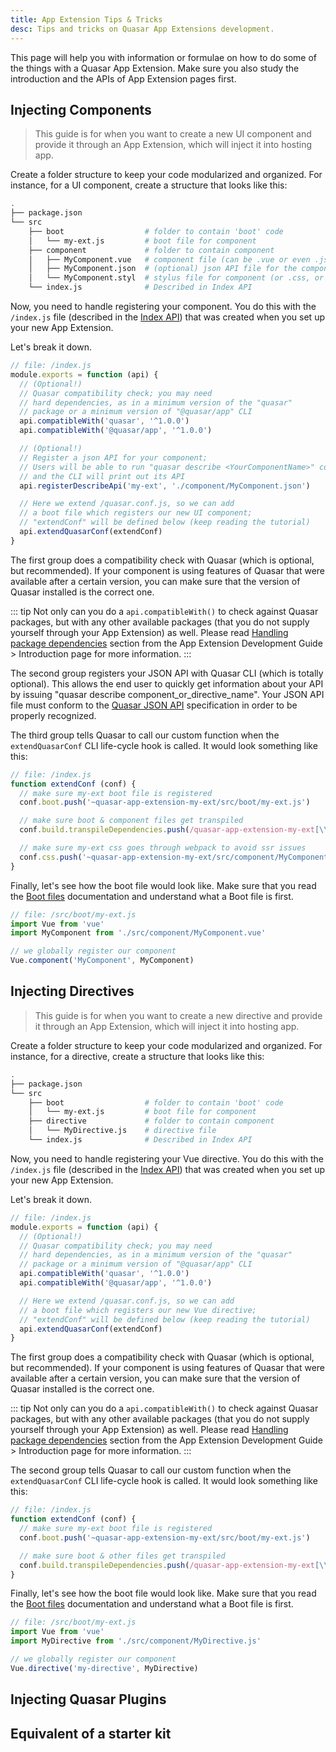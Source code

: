 ```yaml
---
title: App Extension Tips & Tricks
desc: Tips and tricks on Quasar App Extensions development.
---
```


This page will help you with information or formulae on how to do some of the things with a Quasar App Extension. Make sure you also study the introduction and the APIs of App Extension pages first.

## Injecting Components

> This guide is for when you want to create a new UI component and provide it through an App Extension, which will inject it into hosting app.

Create a folder structure to keep your code modularized and organized. For instance, for a UI component, create a structure that looks like this:

```bash
.
├── package.json
└── src
    ├── boot                  # folder to contain 'boot' code
    │   └── my-ext.js         # boot file for component
    ├── component             # folder to contain component
    │   ├── MyComponent.vue   # component file (can be .vue or even .js)
    │   ├── MyComponent.json  # (optional) json API file for the component
    │   └── MyComponent.styl  # stylus file for component (or .css, or whatever you need)
    └── index.js              # Described in Index API
```

Now, you need to handle registering your component. You do this with the `/index.js` file (described in the [Index API](/app-extensions/development-guide/index-api)) that was created when you set up your new App Extension.

Let's break it down.

```js
// file: /index.js
module.exports = function (api) {
  // (Optional!)
  // Quasar compatibility check; you may need
  // hard dependencies, as in a minimum version of the "quasar"
  // package or a minimum version of "@quasar/app" CLI
  api.compatibleWith('quasar', '^1.0.0')
  api.compatibleWith('@quasar/app', '^1.0.0')

  // (Optional!)
  // Register a json API for your component;
  // Users will be able to run "quasar describe <YourComponentName>" command
  // and the CLI will print out its API
  api.registerDescribeApi('my-ext', './component/MyComponent.json')

  // Here we extend /quasar.conf.js, so we can add
  // a boot file which registers our new UI component;
  // "extendConf" will be defined below (keep reading the tutorial)
  api.extendQuasarConf(extendConf)
}
```

The first group does a compatibility check with Quasar (which is optional, but recommended). If your component is using features of Quasar that were available after a certain version, you can make sure that the version of Quasar installed is the correct one.

::: tip
Not only can you do a `api.compatibleWith()` to check against Quasar packages, but with any other available packages (that you do not supply yourself through your App Extension) as well. Please read [Handling package dependencies](/app-extensions/development-guide/introduction#Handling-package-dependencies) section from the App Extension Development Guide > Introduction page for more information.
:::

The second group registers your JSON API with Quasar CLI (which is totally optional). This allows the end user to quickly get information about your API by issuing "quasar describe component_or_directive_name". Your JSON API file must conform to the [Quasar JSON API](/app-extensions/development-guide/json-api) specification in order to be properly recognized.

The third group tells Quasar to call our custom function when the `extendQuasarConf` CLI life-cycle hook is called. It would look something like this:

```js
// file: /index.js
function extendConf (conf) {
  // make sure my-ext boot file is registered
  conf.boot.push('~quasar-app-extension-my-ext/src/boot/my-ext.js')

  // make sure boot & component files get transpiled
  conf.build.transpileDependencies.push(/quasar-app-extension-my-ext[\\/]src/)

  // make sure my-ext css goes through webpack to avoid ssr issues
  conf.css.push('~quasar-app-extension-my-ext/src/component/MyComponent.styl')
}
```

Finally, let's see how the boot file would look like. Make sure that you read the [Boot files](/quasar-cli/cli-documentation/boot-files) documentation and understand what a Boot file is first.

```js
// file: /src/boot/my-ext.js
import Vue from 'vue'
import MyComponent from './src/component/MyComponent.vue'

// we globally register our component
Vue.component('MyComponent', MyComponent)
```

## Injecting Directives

> This guide is for when you want to create a new directive and provide it through an App Extension, which will inject it into hosting app.

Create a folder structure to keep your code modularized and organized. For instance, for a directive, create a structure that looks like this:

```bash
.
├── package.json
└── src
    ├── boot                  # folder to contain 'boot' code
    │   └── my-ext.js         # boot file for component
    ├── directive             # folder to contain component
    │   └── MyDirective.js    # directive file
    └── index.js              # Described in Index API
```

Now, you need to handle registering your Vue directive. You do this with the `/index.js` file (described in the [Index API](/app-extensions/development-guide/index-api)) that was created when you set up your new App Extension.

Let's break it down.

```js
// file: /index.js
module.exports = function (api) {
  // (Optional!)
  // Quasar compatibility check; you may need
  // hard dependencies, as in a minimum version of the "quasar"
  // package or a minimum version of "@quasar/app" CLI
  api.compatibleWith('quasar', '^1.0.0')
  api.compatibleWith('@quasar/app', '^1.0.0')

  // Here we extend /quasar.conf.js, so we can add
  // a boot file which registers our new Vue directive;
  // "extendConf" will be defined below (keep reading the tutorial)
  api.extendQuasarConf(extendConf)
}
```

The first group does a compatibility check with Quasar (which is optional, but recommended). If your component is using features of Quasar that were available after a certain version, you can make sure that the version of Quasar installed is the correct one.

::: tip
Not only can you do a `api.compatibleWith()` to check against Quasar packages, but with any other available packages (that you do not supply yourself through your App Extension) as well. Please read [Handling package dependencies](/app-extensions/development-guide/introduction#Handling-package-dependencies) section from the App Extension Development Guide > Introduction page for more information.
:::

The second group tells Quasar to call our custom function when the `extendQuasarConf` CLI life-cycle hook is called. It would look something like this:

```js
// file: /index.js
function extendConf (conf) {
  // make sure my-ext boot file is registered
  conf.boot.push('~quasar-app-extension-my-ext/src/boot/my-ext.js')

  // make sure boot & other files get transpiled
  conf.build.transpileDependencies.push(/quasar-app-extension-my-ext[\\/]src/)
}
```

Finally, let's see how the boot file would look like. Make sure that you read the [Boot files](/quasar-cli/cli-documentation/boot-files) documentation and understand what a Boot file is first.

```js
// file: /src/boot/my-ext.js
import Vue from 'vue'
import MyDirective from './src/component/MyDirective.js'

// we globally register our component
Vue.directive('my-directive', MyDirective)
```

## Injecting Quasar Plugins

## Equivalent of a starter kit
